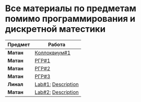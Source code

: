 # Все материалы по предметам помимо программирования и дискретной матестики


| Предмет | Работа |
|---|---|
|**Матан**|[Коллоквиум#1](https://github.com/Bazalii/IS-Stuff/blob/master/Mathematical%20Analysis/Colloquium.pdf)|
|**Матан**|[РГР#1](https://github.com/Bazalii/IS-Stuff/blob/master/Mathematical%20Analysis/SettlementGraphicWork%231.pdf)|
|**Матан**|[РГР#2](https://github.com/Bazalii/IS-Stuff/blob/master/Mathematical%20Analysis/SettlementGraphicWork%232.pdf)|
|**Матан**|[РГР#3](https://github.com/Bazalii/IS-Stuff/blob/master/Mathematical%20Analysis/SettlementGraphicWork%233.pdf)|
|**Линал**|[Lab#1](https://github.com/Bazalii/IS-Stuff/blob/master/Linear%20Algebra/Lab1/main.py); [Description](https://github.com/Bazalii/IS-Stuff/blob/master/Linear%20Algebra/Lab1/Description.pdf)|
|**Матан**|[Lab#2](https://github.com/Bazalii/IS-Stuff/blob/master/Linear%20Algebra/Lab2/main.py); [Description](https://github.com/Bazalii/IS-Stuff/blob/master/Linear%20Algebra/Lab2/Description.pdf)|
